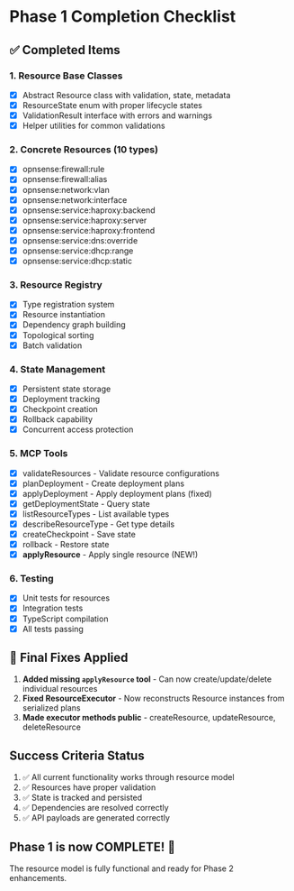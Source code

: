 # Phase 1 Completion Checklist

## ✅ Completed Items

### 1. Resource Base Classes
- [x] Abstract Resource class with validation, state, metadata
- [x] ResourceState enum with proper lifecycle states
- [x] ValidationResult interface with errors and warnings
- [x] Helper utilities for common validations

### 2. Concrete Resources (10 types)
- [x] opnsense:firewall:rule
- [x] opnsense:firewall:alias
- [x] opnsense:network:vlan
- [x] opnsense:network:interface
- [x] opnsense:service:haproxy:backend
- [x] opnsense:service:haproxy:server
- [x] opnsense:service:haproxy:frontend
- [x] opnsense:service:dns:override
- [x] opnsense:service:dhcp:range
- [x] opnsense:service:dhcp:static

### 3. Resource Registry
- [x] Type registration system
- [x] Resource instantiation
- [x] Dependency graph building
- [x] Topological sorting
- [x] Batch validation

### 4. State Management
- [x] Persistent state storage
- [x] Deployment tracking
- [x] Checkpoint creation
- [x] Rollback capability
- [x] Concurrent access protection

### 5. MCP Tools
- [x] validateResources - Validate resource configurations
- [x] planDeployment - Create deployment plans
- [x] applyDeployment - Apply deployment plans (fixed)
- [x] getDeploymentState - Query state
- [x] listResourceTypes - List available types
- [x] describeResourceType - Get type details
- [x] createCheckpoint - Save state
- [x] rollback - Restore state
- [x] **applyResource** - Apply single resource (NEW!)

### 6. Testing
- [x] Unit tests for resources
- [x] Integration tests
- [x] TypeScript compilation
- [x] All tests passing

## 🔧 Final Fixes Applied

1. **Added missing `applyResource` tool** - Can now create/update/delete individual resources
2. **Fixed ResourceExecutor** - Now reconstructs Resource instances from serialized plans
3. **Made executor methods public** - createResource, updateResource, deleteResource

## Success Criteria Status

1. ✅ All current functionality works through resource model
2. ✅ Resources have proper validation
3. ✅ State is tracked and persisted
4. ✅ Dependencies are resolved correctly
5. ✅ API payloads are generated correctly

## Phase 1 is now COMPLETE! 🎉

The resource model is fully functional and ready for Phase 2 enhancements.
